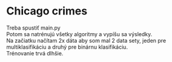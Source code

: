 # Chicago crimes

 Treba spustiť main.py  
 Potom sa natrénujú všetky algoritmy a vypíšu sa výsledky.  
 Na začiatku načítam 2x dáta aby som mal 2 data sety, jeden pre multiklasifikáciu a druhý pre 
 binárnu klasifikáciu.  
 Trénovanie trvá dlhšie.
 